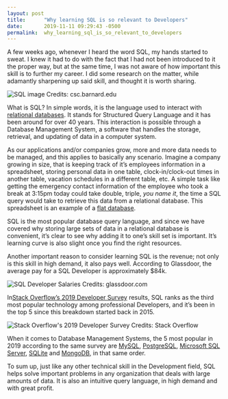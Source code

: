 ```yaml
---
layout: post
title:      "Why learning SQL is so relevant to Developers"
date:       2019-11-11 09:29:43 -0500
permalink:  why_learning_sql_is_so_relevant_to_developers
---
```


A few weeks ago, whenever I heard the word SQL, my hands started to sweat. I knew it had to do with the fact that I had not been introduced to it the proper way, but at the same time, I was not aware of how important this skill is to further my career. I did some research on the matter, while adamantly sharpening up said skill, and thought it is worth sharing.

![SQL image](https://miro.medium.com/max/1500/1*5kfKaHgeMNOYszSBVtU-fA.png)
Credits: csc.barnard.edu

What is SQL? In simple words, it is the language used to interact with [relational databases](https://en.wikipedia.org/wiki/Relational_database). It stands for Structured Query Language and it has been around for over 40 years. This interaction is possible through a Database Management System, a software that handles the storage, retrieval, and updating of data in a computer system.

As our applications and/or companies grow, more and more data needs to be managed, and this applies to basically any scenario. Imagine a company growing in size, that is keeping track of it’s employees information in a spreadsheet, storing personal data in one table, clock-in/clock-out times in another table, vacation schedules in a different table, etc. A simple task like getting the emergency contact information of the employee who took a break at 3:15pm today could take double, triple, *you name it*, the time a SQL query would take to retrieve this data from a relational database. This spreadsheet is an example of a [flat database](https://en.wikipedia.org/wiki/Flat-file_database).

SQL is the most popular database query language, and since we have covered why storing large sets of data in a relational database is convenient, it’s clear to see why adding it to one’s skill set is important. It’s learning curve is also slight once you find the right resources.

Another important reason to consider learning SQL is the revenue; not only is this skill in high demand, it also pays well. According to Glassdoor, the average pay for a SQL Developer is approximately $84k.

![SQL Developer Salaries](https://miro.medium.com/max/1566/1*E16heq1L3j54co-FxTE13Q.jpeg)
Credits: glassdoor.com

In[Stack Overflow’s 2019 Developer Survey](https://insights.stackoverflow.com/survey/2019) results, SQL ranks as the third most popular technology among professional Developers, and it’s been in the top 5 since this breakdown started back in 2015.

![Stack Overflow's 2019 Developer Survey](https://miro.medium.com/max/1171/1*pwHnqzf9ja1bkA-VMBDTJw.jpeg)
Credits: Stack Overflow

When it comes to Database Management Systems, the 5 most popular in 2019 according to the same survey are [MySQL](https://www.mysql.com/), [PostgreSQL](https://www.postgresql.org/), [Microsoft SQL Server](https://www.microsoft.com/en-us/sql-server/default.aspx), [SQLite](https://www.sqlite.org/index.html) and [MongoDB](https://www.mongodb.com/), in that same order.

To sum up, just like any other technical skill in the Development field, SQL helps solve important problems in any organization that deals with large amounts of data. It is also an intuitive query language, in high demand and with great profit.
